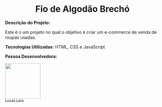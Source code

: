 <h1 align="center"> Fio de Algodão Brechó </h1>

**Descrição do Projeto:**

Este é o um projeto no qual o objetivo é criar um e-commerce de venda de roupas usadas.

**Tecnologias Utilizadas:**
HTML, CSS e JavaScript

**Pessoa Desenvolvedora:**

[<img src="https://avatars.githubusercontent.com/u/128262777?s=400&u=c5df985d3643aa49e5c465ce8b91ebbcf63acaef&v=4" width=115><br><sub>Lucas Lara</sub>](https://github.com/lucastdelara)
